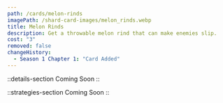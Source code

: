 ```yaml
---
path: /cards/melon-rinds
imagePath: /shard-card-images/melon_rinds.webp
title: Melon Rinds
description: Get a throwable melon rind that can make enemies slip.
cost: "3"
removed: false
changeHistory:
  - Season 1 Chapter 1: "Card Added"
---
```


::details-section
Coming Soon
::

::strategies-section
Coming Soon
::
